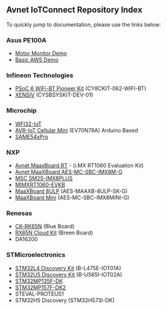 ## Avnet IoTConnect Repository Index
To quickly jump to documentation, please use the links below:

### Asus PE100A
* [Motor Monitor Demo](https://github.com/avnet-iotconnect/iotc-python-examples/tree/main/PE100A_Motor_Monitor_Demo)
* [Basic AWS Demo](https://github.com/avnet-iotconnect/iotc-python-examples/tree/main/PE100A_Basic_AWS_Demo)

### Infineon Technologies
* [PSoC 6 WiFi-BT Pioneer Kit](https://github.com/avnet-iotconnect/iotc-modustoolbox-example) (CY8CKIT-062-WIFI-BT)
* [XENSIV](https://github.com/avnet-iotconnect/iotc-modustoolbox-xensiv-example) (CYSBSYSKIT-DEV-01)

### Microchip
* [WFI32-IoT](https://github.com/avnet-iotconnect/iotc-azurertos-sdk/tree/main/samples/wfi32iot)
* [AVR-IoT Cellular Mini](https://github.com/avnet-iotconnect/iotc-arduino-mchp-avr-sdk) (EV70N78A) Arduino Based
* [SAME54xPro](https://github.com/avnet-iotconnect/iotc-azurertos-sdk/tree/main/samples/same54xpro)

### NXP
* [Avnet MaaxBoard RT](https://github.com/avnet-iotconnect/iotc-azurertos-sdk/tree/main/samples/maaxboardrt) - (i.MX RT1060 Evaluation Kit)
* [Avnet MaaXBoard AES-MC-SBC-IMX8M-G](https://github.com/avnet-iotconnect/iotc-yocto-python-sdk/blob/hardknott/board_specific_readmes/maaxboard.md)
* [MSC SM2S-IMX8PLUS](https://github.com/avnet-iotconnect/iotc-yocto-python-sdk/blob/hardknott/board_specific_readmes/sm2s-imx8mp.md)
* [MIMXRT1060-EVKB](https://github.com/avnet-iotconnect/iotc-azurertos-sdk/tree/main/samples/mimxrt1060)
* [MaaXBoard 8ULP](https://github.com/avnet-iotconnect/iotc-yocto-python-sdk/blob/hardknott/board_specific_readmes/maaxboard.md) (AES-MAAXB-8ULP-SK-G)
* [MaaXBoard Mini](https://github.com/avnet-iotconnect/iotc-yocto-python-sdk/blob/hardknott/board_specific_readmes/maaxboard.md) (AES-MC-SBC-IMX8MINI-G)

### Renesas
* [CK-RK65N](https://github.com/avnet-iotconnect/iotc-azurertos-sdk/tree/main/samples/ck-rx65n) (Blue Board)
* [RX65N Cloud Kit](https://github.com/avnet-iotconnect/iotc-azurertos-sdk/tree/main/samples/rx65ncloudkit) (Breen Board)
* DA16200

### STMicroelectronics
* [STM32L4 Discovery Kit](https://github.com/avnet-iotconnect/iotc-azurertos-sdk/tree/main/samples/stm32l4) (B-L475E-IOT01A)
* [STM32U5 Discovery Kit](https://github.com/avnet-iotconnect/iotc-azurertos-stm32-u5) (B-U585I-IOT02A)
* [STM32MP135F-DK](https://github.com/avnet-iotconnect/iotc-pov-engineering/tree/main/STM32MP135F-DK2_Demo)
* [STM32MP157F-DK2](https://github.com/avnet-iotconnect/iotc-pov-engineering/tree/main/STM32MP157F-DK2_Demo)
* STEVAL-PROTEUS1
* STM32H5 Discovery (STM32H573I-DK)
